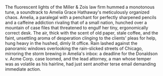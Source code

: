 The fluorescent lights of the Miller & Zois law firm hummed a monotonous tune, a soundtrack to Amelia Grace Hathaway's meticulously organized chaos.  Amelia, a paralegal with a penchant for perfectly sharpened pencils and a caffeine addiction rivaling that of a small nation, hunched over a mountain of case files that threatened to engulf her tiny, ergonomically correct desk.  The air, thick with the scent of old paper, stale coffee, and the faint, unsettling aroma of desperation clinging to the clients' pleas for help, hung heavy in the hushed, dimly lit office.  Rain lashed against the panoramic windows overlooking the rain-slicked streets of Chicago, mirroring the storm brewing in Amelia's inbox:  a deadline for the Donaldson v. Acme Corp. case loomed, and the lead attorney, a man whose temper was as volatile as his hairline, had just sent another terse email demanding immediate action.
